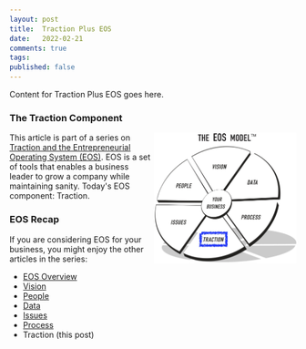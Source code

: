```yaml
---
layout: post
title:  Traction Plus EOS
date:   2022-02-21
comments: true
tags: 
published: false
---
```

 
Content for Traction Plus EOS goes here.


<!--more-->

 
### The Traction Component

<a href="/blog/2022/21/10/traction-plus-eos/"><img src="/images/EOS_Traction.jpg" align="right" width="250" padding="10" alt="Traction and the Entrepreneurial Operating System (EOS)" title="Traction and the Entrepreneurial Operating System (EOS)" /></a>

This article is part of a series on [Traction and the Entrepreneurial Operating System (EOS)](/blog/2021/02/15/traction-entrepreneurial-operating-system-eos/). EOS is a set of tools that enables a business leader to grow a company while maintaining sanity. Today's EOS component: Traction.

### EOS Recap

If you are considering EOS for your business, you might enjoy the other articles in the series:

* [EOS Overview](/blog/2021/02/15/traction-entrepreneurial-operating-system-eos/)
* [Vision](/blog/2021/03/08/vision-and-eos/)
* [People](/blog/2021/04/08/people-and-eos/)
* [Data](/blog/2022/02/04/data-plus-eos/) 
* [Issues](/blog/2022/02/10/issues-plus-eos/)
* [Process](/blog/2022/02/15/process-plus-eos/)
* Traction (this post)


